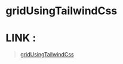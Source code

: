 # gridUsingTailwindCss

# LINK :
> [gridUsingTailwindCss](https://vishalganeshkatkar.github.io/gridUsingTailwindCss/)
